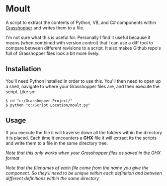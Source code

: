 # Moult

A script to extract the contents of Python, VB, and C# components within [Grasshopper](http://www.grasshopper3d.com/) and writes them to a file.

I'm not sure what this is useful for. Personally I find it useful because it means (when combined with version control) that I can use a diff tool to compare between different revisions to a script. It also makes Github repo's full of Grasshopper files look a bit more lively.

## Installation

You'll need Python installed in order to use this. You'll then need to open up a shell, navigate to where your Grasshopper files are, and then execute the script. Like so:

    $ cd "c:/Grasshopper Project/"
    $ python "c:/Script Location/moult.py"

## Usage

If you execute the file it will traverse down all the folders within the directory it is placed. Each time it encounters a **GHX** file it will extract its the scripts and write them to a file in the same directory tree.

*Note that this only works when your Grasshopper files as saved in the GHX format*

*Note that the filenames of each file come from the name you give the component. So they'll need to be unique within each definition and between different definitions within the same directory*

